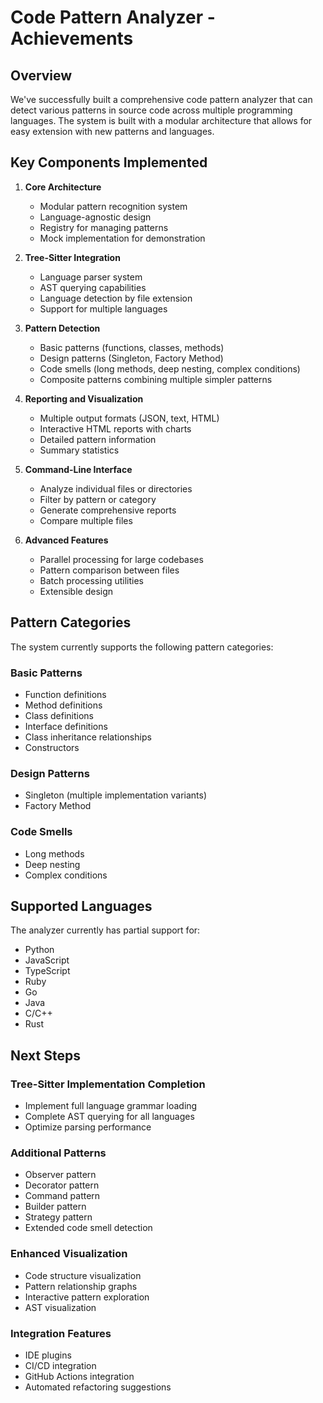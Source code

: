 # Code Pattern Analyzer - Achievements

## Overview

We've successfully built a comprehensive code pattern analyzer that can detect various patterns in source code across multiple programming languages. The system is built with a modular architecture that allows for easy extension with new patterns and languages.

## Key Components Implemented

1. **Core Architecture**
   - Modular pattern recognition system
   - Language-agnostic design
   - Registry for managing patterns
   - Mock implementation for demonstration

2. **Tree-Sitter Integration**
   - Language parser system
   - AST querying capabilities
   - Language detection by file extension
   - Support for multiple languages

3. **Pattern Detection**
   - Basic patterns (functions, classes, methods)
   - Design patterns (Singleton, Factory Method)
   - Code smells (long methods, deep nesting, complex conditions)
   - Composite patterns combining multiple simpler patterns

4. **Reporting and Visualization**
   - Multiple output formats (JSON, text, HTML)
   - Interactive HTML reports with charts
   - Detailed pattern information
   - Summary statistics

5. **Command-Line Interface**
   - Analyze individual files or directories
   - Filter by pattern or category
   - Generate comprehensive reports
   - Compare multiple files

6. **Advanced Features**
   - Parallel processing for large codebases
   - Pattern comparison between files
   - Batch processing utilities
   - Extensible design

## Pattern Categories

The system currently supports the following pattern categories:

### Basic Patterns
- Function definitions
- Method definitions
- Class definitions
- Interface definitions
- Class inheritance relationships
- Constructors

### Design Patterns
- Singleton (multiple implementation variants)
- Factory Method

### Code Smells
- Long methods
- Deep nesting
- Complex conditions

## Supported Languages

The analyzer currently has partial support for:
- Python
- JavaScript
- TypeScript
- Ruby
- Go
- Java
- C/C++
- Rust

## Next Steps

### Tree-Sitter Implementation Completion
- Implement full language grammar loading
- Complete AST querying for all languages
- Optimize parsing performance

### Additional Patterns
- Observer pattern
- Decorator pattern
- Command pattern
- Builder pattern
- Strategy pattern
- Extended code smell detection

### Enhanced Visualization
- Code structure visualization
- Pattern relationship graphs
- Interactive pattern exploration
- AST visualization

### Integration Features
- IDE plugins
- CI/CD integration
- GitHub Actions integration
- Automated refactoring suggestions